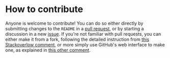 # How to contribute

Anyone is welcome to contribute! You can do so either directly by submitting changes to the `README` in a [pull
request](https://github.com/yrCSS/awesome-complex-systems-community/pulls?q=is%3Apr+is%3Aopen+sort%3Aupdated-desc),
or by starting a discussion in a new
[issue](https://github.com/yrCSS/awesome-complex-systems-community/issues?q=is%3Aissue+is%3Aopen+sort%3Aupdated-desc).
If you're not familiar with pull requests, you can either make it from a fork, following the
detailed instruction from [this Stackoverlow
comment](https://stackoverflow.com/a/146808050), or more simply use GitHub's web
interface to make one, as explained in [this other
comment](https://stackoverflow.com/a/61152349).
